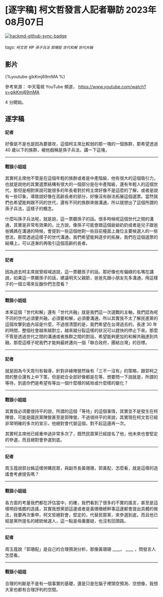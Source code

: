 # [逐字稿] 柯文哲發言人記者聯訪 2023年08月07日

[![hackmd-github-sync-badge](https://hackmd.io/RNnil4bnSO68DXbPld3xQg/badge)](https://hackmd.io/RNnil4bnSO68DXbPld3xQg)


###### tags: `柯文哲` `柯P` `孫子兵法` `郭珊配` `世代和解` `世代共融`

## 影片

{%youtube gikKmj69mMA %}

參考來源： 中天電視 YouTube 頻道， https://www.youtube.com/watch?v=gikKmj69mMA

4 分開始。

## 逐字稿

#### 記者

好像是不是也是因為要搶攻，這個柯主席比較弱的那一塊的一個族群，那希望透過 40 歲以下的族群，被他戲稱是孫子兵法，講一下這塊，

---

#### 戰狠小姐姐

其實柯主席他不管是在這個年輕的族群或者是中產階級，他有很大的這個吸引力，也就是說他的其實選票結構有很大的一個部分是在中產階級，還有年輕人的這個世代，那但是相對來說可能很多的年長者對於柯主席好像不是這麼的了解，或者是說有一些印象，導致說好像在高齡長者的部分，好像沒有辦法拓展這個選票。當然我們也希望能夠跟不同的世代，還有不同的族群來做溝通，所以就想出了這個所謂的孫子兵法，這樣子的概念。

什麼叫孫子兵法呢，就是說，這一票聽孫子的話。很多時候呢這個世代之間的溝通，其實是非常有效果的。比方說，像孫子可能會跟這個爺爺奶奶或者是兒子跟爸爸媽媽在溝通的時候，會提到一些這個他對一些目前檯面上幾位主要候選人的一些想法，那麼透過這樣子的世代溝通，我們希望能夠逐步的拓展，我們在這個選票的結構上，可以逐漸的再吸引這個高齡的長者。

---

#### 記者

因為過去柯主席就曾經喊過說，這一票聽孩子的話。那好像也有偏綠的名嘴在講說，如果這一票聽孫子的話，建議明天父親節，爸爸先跟小朋友先多溝通，用這樣子的一個立場來反酸你們怎麼看？

---

#### 戰狠小姐姐

本來這個「世代和解」還有「世代共融」就是我們這一次選戰的主軸，我們認為呢不同的世代必須要共融，必須要和解，必須要溝通，所以其實我不太了解民進黨的這個攻擊到底內容是什麼，不過很清楚的是，我們希望在台灣過去的，長達 30 年的時間，整個社會越來越對立，越來越分裂這樣的狀況可以趕快的停止下來。那麼不管是透過世代之間的溝通或者族群之間的對話，希望能夠更加的和解共融達到共融，那麼這樣子呢我們才能夠最終邁向一個「聯合政府，團結台灣」的目標。

---

#### 記者

就是因為今天周刊有報導，針對非綠陣營然後有「三不一沒有」的策略，跟郭柯之間的整合還有上中下策，但是統合全部好像都是在等，想要問一下說就是，所謂的等待，到底你們是希望有等出一個什麼樣的結局或什麼樣的變化？

---

#### 戰狠小姐姐

其實我必須要很持平的說，所謂的這個「等待」的這個事情，其實並不是發生在柯陣營，可能是國民黨陣營甚至是郭陣營。不過很持平的來說，其實現在柯文哲已經非常明確的多次的宣示，他絕對會代替這個，對不起這邊再一次。

其實柯主席他已經重申過非常多次了，既然民眾黨已經提名了他，他未來也會堅定的參選，而且絕對會參選到底。

---

#### 記者

周玉蔻說郭台銘這樣併購民眾，與副市長黃珊珊，郭黃配，怎麼看，就是這樣的造謠會考慮提告嗎？

---

#### 戰狠小姐姐

各方面的考量我們都在評估當中，的確，我們看到了很多的不實的謠言，甚至是這樣明目張膽的造謠，其實我想黨部這邊或者是黃珊珊總幹事這邊都會提出具體的做法，我要再次重申，柯文哲絕對會，堅定的，代替民眾黨，來參選到底，而且他已經是黨所提名的總統候選人，這一點是毋庸置疑，也沒有回頭路。

---

#### 記者

周玉蔻說「郭珊配」是自己的合理預測分析，那像黃珊珊 ____， ____ ，問發言人怎麼看，

---

#### 戰狠小姐姐

合理的判斷是不是有一個事實的基礎，還是只是在腦子裡頭空預測、空想像，我想大家也都有合理評判的空間。